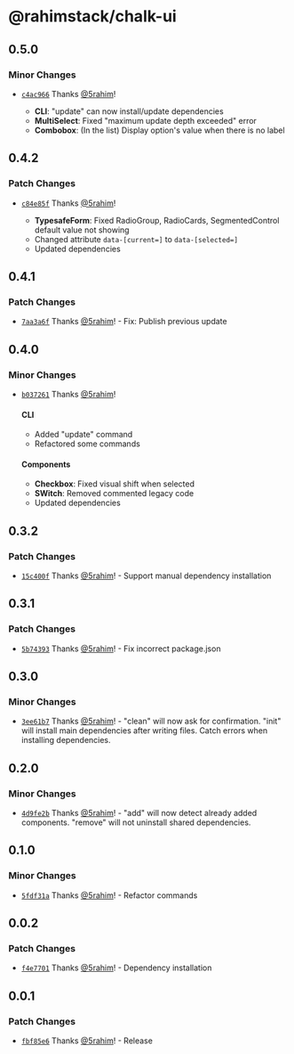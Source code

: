 # @rahimstack/chalk-ui

## 0.5.0

### Minor Changes

- [`c4ac966`](https://github.com/5rahim/chalk-ui/commit/c4ac966a7281d07cba276c1db1ec87010d13a4c8) Thanks [@5rahim](https://github.com/5rahim)!

  - **CLI**: "update" can now install/update dependencies
  - **MultiSelect**: Fixed "maximum update depth exceeded" error
  - **Combobox**: (In the list) Display option's value when there is no label

## 0.4.2

### Patch Changes

- [`c84e85f`](https://github.com/5rahim/chalk-ui/commit/c84e85fda32fdc5c3c81379d2495b13478720682) Thanks [@5rahim](https://github.com/5rahim)!

  - **TypesafeForm**: Fixed RadioGroup, RadioCards, SegmentedControl default value not showing
  - Changed attribute `data-[current=]` to `data-[selected=]`
  - Updated dependencies

## 0.4.1

### Patch Changes

- [`7aa3a6f`](https://github.com/5rahim/chalk-ui/commit/7aa3a6faad5ebbdf6ab7eac38a7eaf7a196ff3be) Thanks [@5rahim](https://github.com/5rahim)! - Fix: Publish previous update

## 0.4.0

### Minor Changes

- [`b037261`](https://github.com/5rahim/chalk-ui/commit/b037261f583c1c74ca945a1dd5ce27e0e492d0df) Thanks [@5rahim](https://github.com/5rahim)!

  #### CLI

  - Added "update" command
  - Refactored some commands

  #### Components

  - **Checkbox**: Fixed visual shift when selected
  - **SWitch**: Removed commented legacy code
  - Updated dependencies

## 0.3.2

### Patch Changes

- [`15c400f`](https://github.com/5rahim/chalk-ui/commit/15c400f09c24d85bd841d20b53a2af5bd91ae53e) Thanks [@5rahim](https://github.com/5rahim)! - Support manual dependency installation

## 0.3.1

### Patch Changes

- [`5b74393`](https://github.com/5rahim/chalk-ui/commit/5b7439321e49f9237bd1dc26f590792e9829a5b6) Thanks [@5rahim](https://github.com/5rahim)! - Fix incorrect package.json

## 0.3.0

### Minor Changes

- [`3ee61b7`](https://github.com/5rahim/chalk-ui/commit/3ee61b76a9268dcd31a1f616b5a962702170ba4a) Thanks [@5rahim](https://github.com/5rahim)! - "clean" will now ask for confirmation. "init" will install main dependencies after writing files. Catch errors when
  installing dependencies.

## 0.2.0

### Minor Changes

- [`4d9fe2b`](https://github.com/5rahim/chalk-ui/commit/4d9fe2ba05bb5217e687f6faaf6fdc30b5770c8c) Thanks [@5rahim](https://github.com/5rahim)! - "add" will now detect already added components. "remove" will not uninstall shared dependencies.

## 0.1.0

### Minor Changes

- [`5fdf31a`](https://github.com/5rahim/chalk-ui/commit/5fdf31af911479f40c736dd72785191f9a1e5f62) Thanks [@5rahim](https://github.com/5rahim)! - Refactor commands

## 0.0.2

### Patch Changes

- [`f4e7701`](https://github.com/5rahim/chalk-ui/commit/f4e770198065be2ea0d7c9991fa7a5f7c5ff8f8b) Thanks [@5rahim](https://github.com/5rahim)! - Dependency installation

## 0.0.1

### Patch Changes

- [`fbf85e6`](https://github.com/5rahim/chalk-ui/commit/fbf85e6b5f68ec7bbe5abcd9002fcf595c3aa9e9) Thanks [@5rahim](https://github.com/5rahim)! - Release
